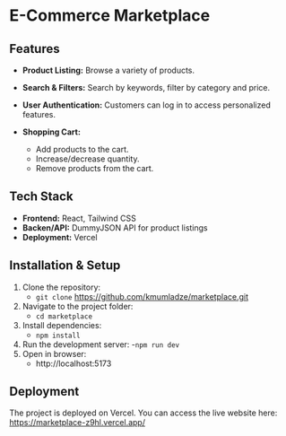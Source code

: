 # E-Commerce Marketplace

## Features

- **Product Listing:** Browse a variety of products.
- **Search & Filters:** Search by keywords, filter by category and price.
- **User Authentication:** Customers can log in to access personalized features.
- **Shopping Cart:**

  - Add products to the cart.
  - Increase/decrease quantity.
  - Remove products from the cart.

## Tech Stack

- **Frontend:** React, Tailwind CSS
- **Backen/API:** DummyJSON API for product listings
- **Deployment:** Vercel

## Installation & Setup

1. Clone the repository:
   - `git clone` <https://github.com/kmumladze/marketplace.git>
2. Navigate to the project folder:
   - `cd marketplace`
3. Install dependencies:
   - `npm install`
4. Run the development server:
   -`npm run dev`
5. Open in browser:
   - http://localhost:5173

## Deployment

The project is deployed on Vercel. You can access the live website here: https://marketplace-z9hl.vercel.app/

